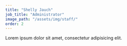 ```yaml
---
title: "Shelly Jauch"
job_title: "Administrator"
image_path: "/assets/img/staff/"
order: 2
---
```


Lorem ipsum dolor sit amet, consectetur adipisicing elit.
